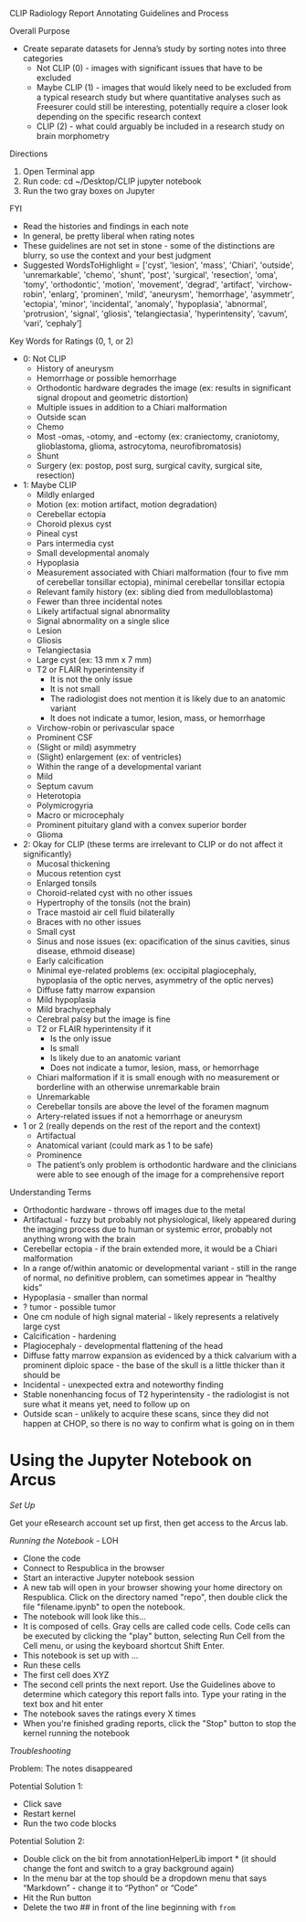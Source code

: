 CLIP Radiology Report Annotating Guidelines and Process

Overall Purpose

- Create separate datasets for Jenna’s study by sorting notes into three categories
    - Not CLIP (0) - images with significant issues that have to be excluded
    - Maybe CLIP (1) - images that would likely need to be excluded from a typical research study but where quantitative analyses such as Freesurer could still be interesting, potentially require a closer look depending on the specific research context
    - CLIP (2) - what could arguably be included in a research study on brain morphometry

Directions

1. Open Terminal app
2. Run code:
        cd ~/Desktop/CLIP
        jupyter notebook
3. Run the two gray boxes on Jupyter

FYI
- Read the histories and findings in each note
- In general, be pretty liberal when rating notes
- These guidelines are not set in stone - some of the distinctions are blurry, so use the context and your best judgment
- Suggested WordsToHighlight = ['cyst', 'lesion', 'mass', 'Chiari', 'outside', 'unremarkable', 'chemo', 'shunt', 'post', 'surgical', 'resection', 'oma', 'tomy', 'orthodontic', 'motion', 'movement', 'degrad', 'artifact', 'virchow-robin', 'enlarg', 'prominen', 'mild', 'aneurysm', 'hemorrhage', 'asymmetr', 'ectopia', 'minor', 'incidental', 'anomaly', 'hypoplasia', 'abnormal', 'protrusion', 'signal', 'gliosis', 'telangiectasia', 'hyperintensity', ‘cavum’, ‘vari’, ‘cephaly’]

Key Words for Ratings (0, 1, or 2)

- 0: Not CLIP
    - History of aneurysm
    - Hemorrhage or possible hemorrhage
    - Orthodontic hardware degrades the image (ex: results in significant signal dropout and geometric distortion)
    - Multiple issues in addition to a Chiari malformation
    - Outside scan
    - Chemo
    - Most -omas, -otomy, and -ectomy (ex: craniectomy, craniotomy, glioblastoma, glioma, astrocytoma, neurofibromatosis)
    - Shunt
    - Surgery (ex: postop, post surg, surgical cavity, surgical site, resection)
- 1: Maybe CLIP 
    - Mildly enlarged
    - Motion (ex: motion artifact, motion degradation)
    - Cerebellar ectopia
    - Choroid plexus cyst
    - Pineal cyst
    - Pars intermedia cyst
    - Small developmental anomaly 
    - Hypoplasia
    - Measurement associated with Chiari malformation (four to five mm of cerebellar tonsillar ectopia), minimal cerebellar tonsillar ectopia
    - Relevant family history (ex: sibling died from medulloblastoma)
    - Fewer than three incidental notes
    - Likely artifactual signal abnormality
    - Signal abnormality on a single slice 
    - Lesion 
    - Gliosis
    - Telangiectasia
    - Large cyst (ex: 13 mm x 7 mm)
    - T2 or FLAIR hyperintensity if
        - It is not the only issue
        - It is not small
        - The radiologist does not mention it is likely due to an anatomic variant 
        - It does not indicate a tumor, lesion, mass, or hemorrhage
    - Virchow-robin or perivascular space
    - Prominent CSF
    - (Slight or mild) asymmetry 
    - (Slight) enlargement (ex: of ventricles)
    - Within the range of a developmental variant
    - Mild
    - Septum cavum
    - Heterotopia
    - Polymicrogyria
    - Macro or microcephaly
    - Prominent pituitary gland with a convex superior border
    - Glioma
- 2: Okay for CLIP (these terms are irrelevant to CLIP or do not affect it significantly)
    - Mucosal thickening
    - Mucous retention cyst
    - Enlarged tonsils
    - Choroid-related cyst with no other issues
    - Hypertrophy of the tonsils (not the brain)
    - Trace mastoid air cell fluid bilaterally
    - Braces with no other issues
    - Small cyst
    - Sinus and nose issues (ex: opacification of the sinus cavities, sinus disease, ethmoid disease)
    - Early calcification
    - Minimal eye-related problems (ex: occipital plagiocephaly, hypoplasia of the optic nerves, asymmetry of the optic nerves)
    - Diffuse fatty marrow expansion
    - Mild hypoplasia
    - Mild brachycephaly
    - Cerebral palsy but the image is fine
    - T2 or FLAIR hyperintensity if it
        - Is the only issue
        - Is small
        - Is likely due to an anatomic variant
        - Does not indicate a tumor, lesion, mass, or hemorrhage
    - Chiari malformation if it is small enough with no measurement or borderline with an otherwise unremarkable brain
    - Unremarkable 
    - Cerebellar tonsils are above the level of the foramen magnum
    - Artery-related issues if not a hemorrhage or aneurysm
- 1 or 2 (really depends on the rest of the report and the context)
    - Artifactual 
    - Anatomical variant (could mark as 1 to be safe)
    - Prominence
    - The patient’s only problem is orthodontic hardware and the clinicians were able to see enough of the image for a comprehensive report

Understanding Terms

- Orthodontic hardware - throws off images due to the metal
- Artifactual - fuzzy but probably not physiological, likely appeared during the imaging process due to human or systemic error,  probably not anything wrong with the brain
- Cerebellar ectopia - if the brain extended more, it would be a Chiari malformation
- In a range of/within anatomic or developmental variant - still in the range of normal, no definitive problem, can sometimes appear in “healthy kids” 
- Hypoplasia - smaller than normal
- ? tumor - possible tumor
- One cm nodule of high signal material - likely represents a relatively large cyst
- Calcification - hardening
- Plagiocephaly - developmental flattening of the head
- Diffuse fatty marrow expansion as evidenced by a thick calvarium with a prominent diploic space - the base of the skull is a little thicker than it should be
- Incidental - unexpected extra and noteworthy finding
- Stable nonenhancing focus of T2 hyperintensity - the radiologist is not sure what it means yet, need to follow up on 
- Outside scan - unlikely to acquire these scans, since they did not happen at CHOP, so there is no way to confirm what is going on in them

# Using the Jupyter Notebook on Arcus

*Set Up*

Get your eResearch account set up first, then get access to the Arcus lab.

*Running the Notebook* - LOH

- Clone the code
- Connect to Respublica in the browser
- Start an interactive Jupyter notebook session
- A new tab will open in your browser showing your home directory on Respublica. Click on the directory named "repo", then double click the file "filename.ipynb" to open the notebook.
- The notebook will look like this...
- It is composed of cells. Gray cells are called code cells. Code cells can be executed by clicking the "play" button, selecting Run Cell from the Cell menu, or using the keyboard shortcut Shift Enter.
- This notebook is set up with ...
- Run these cells
- The first cell does XYZ
- The second cell prints the next report. Use the Guidelines above to determine which category this report falls into. Type your rating in the text box and hit enter
- The notebook saves the ratings every X times
- When you're finished grading reports, click the "Stop" button to stop the kernel running the notebook



*Troubleshooting*

Problem: The notes disappeared

Potential Solution 1:
- Click save
- Restart kernel
- Run the two code blocks

Potential Solution 2:
- Double click on the bit from annotationHelperLib import * (it should change the font and switch to a gray background again)
- In the menu bar at the top should be a dropdown menu that says “Markdown” - change it to “Python” or “Code”
- Hit the Run button
- Delete the two ## in front of the line beginning with `from`

